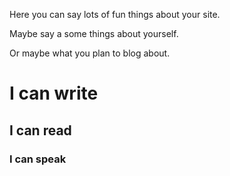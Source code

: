 Here you can say lots of fun things about your site.

Maybe say a some things about yourself.

Or maybe what you plan to blog about.

# I can write
## I can read
### I can speak
